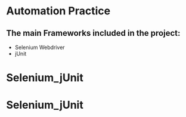 # Automation Practice

## The main Frameworks included in the project:
- Selenium Webdriver
- jUnit
# Selenium_jUnit
# Selenium_jUnit

